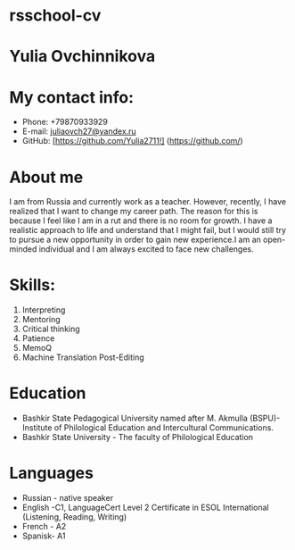# rsschool-cv
# Yulia Ovchinnikova
# My contact info:
* Phone: +79870933929
* E-mail: juliaovch27@yandex.ru
* GitHub: [https://github.com/Yulia2711!] (https://github.com/)
# About me
I am from Russia and currently work as a teacher. However, recently, I have realized that I want to change my career path. The reason for this is because I feel like I am in a rut and there is no room for growth. I have a realistic approach to life and understand that I might fail, but I would still try to pursue a new opportunity in order to gain new experience.I am an open-minded individual and I am always excited to face new challenges.
# Skills:
1. Interpreting
2. Mentoring  
3. Critical thinking
4. Patience
5. MemoQ
6. Machine Translation Post-Editing
# Education
* Bashkir State Pedagogical University named after M. Akmulla (BSPU)- Institute of Philological Education and Intercultural Communications.
* Bashkir State University - The faculty of Philological Education
# Languages
* Russian - native speaker
* English -C1, LanguageCert Level 2 Certificate in ESOL International (Listening, Reading, Writing)
* French - A2
* Spanisk- A1
